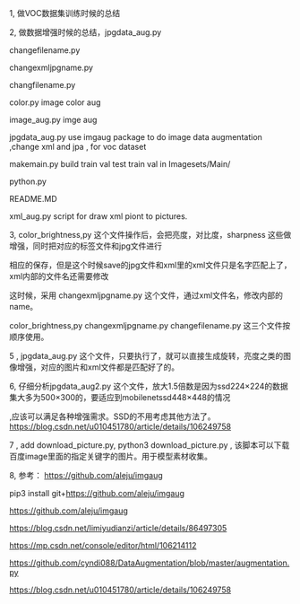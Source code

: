 1, 做VOC数据集训练时候的总结

2, 做数据增强时候的总结，jpgdata_aug.py

 changefilename.py

 changexmljpgname.py

 changfilename.py

 color.py image color aug

 image_aug.py imge aug

 jpgdata_aug.py use imgaug package to do image data augmentation ,change xml and jpa , for voc dataset

 makemain.py build train val test train val in Imagesets/Main/

 python.py

 README.MD

 xml_aug.py script for draw xml piont to pictures.


  
3, color_brightness,py 这个文件操作后，会把亮度，对比度，sharpness 这些做增强，同时把对应的标签文件和jpg文件进行

相应的保存，但是这个时候save的jpg文件和xml里的xml文件只是名字匹配上了，xml内部的文件名还需要修改

这时候，采用  changexmljpgname.py 这个文件，通过xml文件名，修改内部的name。

color_brightness,py changexmljpgname.py changefilename.py 这三个文件按顺序使用。

5 , jpgdata_aug.py 这个文件，只要执行了，就可以直接生成旋转，亮度之类的图像增强，对应的图片和xml文件都是匹配好了的。

6, 仔细分析jpgdata_aug2.py 这个文件，放大1.5倍数是因为ssd224×224的数据集大多为500×300的，要适应到mobilenetssd448×448的情况

  ,应该可以满足各种增强需求。SSD的不用考虑其他方法了。https://blog.csdn.net/u010451780/article/details/106249758

7 , add download_picture.py, python3 download_picture.py , 该脚本可以下载百度image里面的指定关键字的图片。用于模型素材收集。

8, 参考：
https://github.com/aleju/imgaug

pip3 install git+https://github.com/aleju/imgaug

https://github.com/aleju/imgaug

https://blog.csdn.net/limiyudianzi/article/details/86497305

https://mp.csdn.net/console/editor/html/106214112

https://github.com/cyndi088/DataAugmentation/blob/master/augmentation.py

https://blog.csdn.net/u010451780/article/details/106249758
